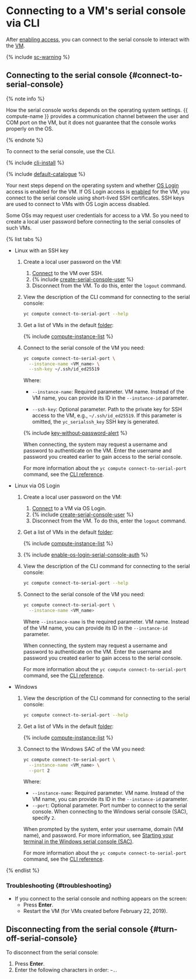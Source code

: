 # Connecting to a VM's serial console via CLI

After [enabling access](./index.md), you can connect to the serial console to interact with the [VM](../../concepts/vm.md).

{% include [sc-warning](../../../_includes/compute/serial-console-warning.md) %}

## Connecting to the serial console {#connect-to-serial-console}

{% note info %}

How the serial console works depends on the operating system settings. {{ compute-name }} provides a communication channel between the user and COM port on the VM, but it does not guarantee that the console works properly on the OS.

{% endnote %}

To connect to the serial console, use the CLI.

{% include [cli-install](../../../_includes/cli-install.md) %}

{% include [default-catalogue](../../../_includes/default-catalogue.md) %}

Your next steps depend on the operating system and whether [OS Login](../../../organization/concepts/os-login.md) access is enabled for the VM. If OS Login access is [enabled](../vm-connect/enable-os-login.md) for the VM, you connect to the serial console using short-lived SSH certificates. SSH keys are used to connect to VMs with OS Login access disabled.

Some OSs may request user credentials for access to a VM. So you need to create a local user password before connecting to the serial consoles of such VMs.

{% list tabs %}

- Linux with an SSH key

   1. Create a local user password on the VM:
      1. [Connect](../vm-connect/ssh.md) to the VM over SSH.
      1. {% include [create-serial-console-user](../../../_includes/compute/create-serial-console-user.md) %}
      1. Disconnect from the VM. To do this, enter the `logout` command.

   1. View the description of the CLI command for connecting to the serial console:

      ```bash
      yc compute connect-to-serial-port --help
      ```

   1. Get a list of VMs in the default [folder](../../../resource-manager/concepts/resources-hierarchy.md#folder):

      {% include [compute-instance-list](../../_includes_service/compute-instance-list.md) %}

   1. Connect to the serial console of the VM you need:

      ```bash
      yc compute connect-to-serial-port \
        --instance-name <VM_name> \
        --ssh-key ~/.ssh/id_ed25519
      ```

      Where:
      * `--instance-name`: Required parameter. VM name.
         Instead of the VM name, you can provide its ID in the `--instance-id` parameter.

      * `--ssh-key`: Optional parameter. Path to the private key for SSH access to the VM, e.g., `~/.ssh/id_ed25519`. If this parameter is omitted, the `yc_serialssh_key` SSH key is generated.

      {% include [key-without-password-alert](../../../_includes/compute/key-without-password-alert.md) %}

      When connecting, the system may request a username and password to authenticate on the VM. Enter the username and password you created earlier to gain access to the serial console.

      For more information about the `yc compute connect-to-serial-port` command, see the [CLI reference](../../../cli/cli-ref/managed-services/compute/connect-to-serial-port.md).

- Linux via OS Login

   1. Create a local user password on the VM:
      1. [Connect](../vm-connect/os-login.md) to a VM via OS Login.
      1. {% include [create-serial-console-user](../../../_includes/compute/create-serial-console-user.md) %}
      1. Disconnect from the VM. To do this, enter the `logout` command.

   1. Get a list of VMs in the default [folder](../../../resource-manager/concepts/resources-hierarchy.md#folder):

      {% include [compute-instance-list](../../_includes_service/compute-instance-list.md) %}

   1. {% include [enable-os-login-serial-console-auth](../../../_includes/compute/enable-os-login-serial-console-auth.md) %}

   1. View the description of the CLI command for connecting to the serial console:

      ```bash
      yc compute connect-to-serial-port --help
      ```

   1. Connect to the serial console of the VM you need:

      ```bash
      yc compute connect-to-serial-port \
        --instance-name <VM_name>
      ```

      Where `--instance-name` is the required parameter. VM name. Instead of the VM name, you can provide its ID in the `--instance-id` parameter.

      When connecting, the system may request a username and password to authenticate on the VM. Enter the username and password you created earlier to gain access to the serial console.

      For more information about the `yc compute connect-to-serial-port` command, see the [CLI reference](../../../cli/cli-ref/managed-services/compute/connect-to-serial-port.md).

- Windows

   1. View the description of the CLI command for connecting to the serial console:

      ```bash
      yc compute connect-to-serial-port --help
      ```

   1. Get a list of VMs in the default [folder](../../../resource-manager/concepts/resources-hierarchy.md#folder):

      {% include [compute-instance-list](../../_includes_service/compute-instance-list.md) %}

   1. Connect to the Windows SAC of the VM you need:

      ```bash
      yc compute connect-to-serial-port \
        --instance-name <VM_name> \
        --port 2
      ```

      Where:
      * `--instance-name`: Required parameter. VM name. Instead of the VM name, you can provide its ID in the `--instance-id` parameter.
      * `--port`: Optional parameter. Port number to connect to the serial console. When connecting to the Windows serial console (SAC), specify `2`.

      When prompted by the system, enter your username, domain (VM name), and password. For more information, see [Starting your terminal in the Windows serial console (SAC)](./windows-sac.md).

      For more information about the `yc compute connect-to-serial-port` command, see the [CLI reference](../../../cli/cli-ref/managed-services/compute/connect-to-serial-port.md).

{% endlist %}

### Troubleshooting {#troubleshooting}

* If you connect to the serial console and nothing appears on the screen:
   * Press **Enter**.
   * Restart the VM (for VMs created before February 22, 2019).

## Disconnecting from the serial console {#turn-off-serial-console}

To disconnect from the serial console:
1. Press **Enter**.
1. Enter the following characters in order: `~.`.